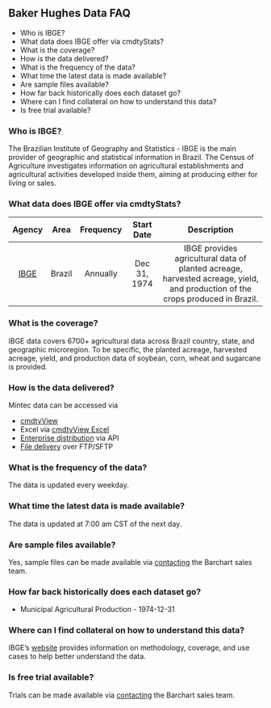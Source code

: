 ## Baker Hughes Data FAQ
* Who is IBGE?
* What data does IBGE offer via cmdtyStats?
* What is the coverage?
* How is the data delivered?
* What is the frequency of the data?
* What time the latest data is made available?
* Are sample files available?
* How far back historically does each dataset go?
* Where can I find collateral on how to understand this data?
* Is free trial available?

### Who is IBGE?
The Brazilian Institute of Geography and Statistics - IBGE is the main provider of geographic and statistical information in Brazil. The Census of Agriculture investigates information on agricultural establishments and agricultural activities developed inside them, aiming at producing either for living or sales. 

### What data does IBGE offer via cmdtyStats?
|Agency                            | Area | Frequency | Start Date | Description |
| :---------------------: | :----------: | :----------: | :----------: | :----------: | 
| [IBGE](https://www.barchart.com/cmdty/data/fundamental/explore/BH) | Brazil | Annually | Dec 31, 1974 | IBGE provides agricultural data of planted acreage, harvested acreage, yield, and production of the crops produced in Brazil. |

### What is the coverage?
IBGE data covers 6700+ agricultural data across Brazil country, state, and geographic microregion. To be specific, the planted acreage, harvested acreage, yield, and production data of soybean, corn, wheat and sugarcane is provided.

### How is the data delivered?
Mintec data can be accessed via
* [cmdtyView](https://www.barchart.com/cmdty/trading/cmdtyview)
* Excel via [cmdtyView Excel](https://www.barchart.com/cmdty/trading/cmdtyview-excel)
* [Enterprise distribution](https://www.barchart.com/cmdty/contact) via API
* [File delivery](https://www.barchart.com/cmdty/contact) over FTP/SFTP

### What is the frequency of the data?
The data is updated every weekday.

### What time the latest data is made available?
The data is updated at 7:00 am CST of the next day.

### Are sample files available?
Yes, sample files can be made available via [contacting](https://www.barchart.com/cmdty/contact) the Barchart sales team.

### How far back historically does each dataset go?
* Municipal Agricultural Production - 1974-12-31

### Where can I find collateral on how to understand this data?
IBGE’s [website](https://sidra.ibge.gov.br/tabela/5457) provides information on methodology, coverage, and use cases to help better understand the data.

### Is free trial available?
Trials can be made available via [contacting](https://www.barchart.com/cmdty/contact) the Barchart sales team.
